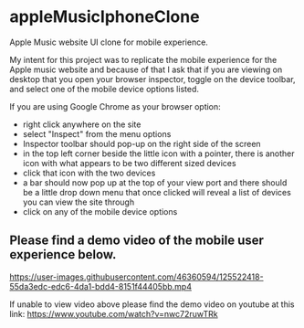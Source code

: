 # appleMusicIphoneClone
Apple Music website UI clone for mobile experience.

My intent for this project was to replicate the mobile experience for the Apple music website and because of that I ask that if you are viewing on desktop that you open your browser inspector, toggle on the device toolbar, and select one of the mobile device options listed.

If you are using Google Chrome as your browser option:
- right click anywhere on the site
- select "Inspect" from the menu options 
- Inspector toolbar should pop-up on the right side of the screen
- in the top left corner beside the little icon with a pointer, there is another icon with what appears to be two different sized devices
- click that icon with the two devices
- a bar should now pop up at the top of your view port and there should be a little drop down menu that once clicked will reveal a list of  devices you can view the site through
- click on any of the mobile device options

## Please find a demo video of the mobile user experience below.

https://user-images.githubusercontent.com/46360594/125522418-55da3edc-edc6-4da1-bdd4-8151f44405bb.mp4

If unable to view video above please find the demo video on youtube at this link: https://www.youtube.com/watch?v=nwc72ruwTRk
